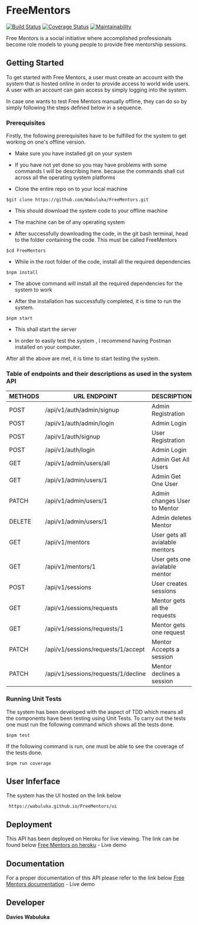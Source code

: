 # FreeMentors

[![Build Status](https://travis-ci.org/Wabuluka/FreeMentors.svg?branch=develop)](https://travis-ci.org/Wabuluka/FreeMentors) [![Coverage Status](https://coveralls.io/repos/github/Wabuluka/FreeMentors/badge.svg?branch=ft-user-view-one-mentor-168047526-2)](https://coveralls.io/github/Wabuluka/FreeMentors?branch=ft-user-view-one-mentor-168047526-2) [![Maintainability](https://api.codeclimate.com/v1/badges/d3e39a603abcc904b26c/maintainability)](https://codeclimate.com/github/Wabuluka/FreeMentors/maintainability)

Free Mentors is a social initiative where accomplished professionals become role models to
young people to provide free mentorship sessions.

## Getting Started
To get started with Free Mentors, a user must create an account with the system that is hosted online in order to provide access to world wide users. A user with an account can gain access by simply logging into the system. 

In case one wants to test Free Mentors manually offline, they can do so by simply following the steps defined below in a sequence.

### Prerequisites
Firstly, the following prerequisites have to be fulfilled for the system to get working on one's offline version.

* Make sure you have installed git on your system
- If you have not yet done so you may have problems with some commands I will be describing here. because the commands shall cut across all the operating system platforms

* Clone the entire repo on to your local machine
```
$git clone https://github.com/Wabuluka/FreeMentors.git
```
- This should download the system code to your offline machine

* The machine can be of any operating system

* After successfully downloading the code, in the git bash terminal, head to the folder containing the code. This must be called FreeMentors
```
$cd FreeMentors
```

* While in the root folder of the code, install all the required dependencies
```
$npm install
```
- The above command will install all the required dependencies for the system to work

* After the installation has successfully completed, it is time to run the system.
```
$npm start
```
- This shall start the server

* In order to easily test the system , I recommend having Postman installed on your computer.

After all the above are met, it is time to start testing the system.

### Table of endpoints and their descriptions as used in the system API
|   METHODS     |   URL ENDPOINT                        |   DESCRIPTION                  |
|---------------|---------------------------------------|--------------------------------|
|   POST        |/api/v1/auth/admin/signup              |Admin Registration              |
|   POST        |/api/v1/auth/admin/login               |Admin Login                     |
|   POST        |/api/v1/auth/signup                    |User Registration               |
|   POST        |/api/v1/auth/login                     |Admin Login                     |
|   GET         |/api/v1/admin/users/all                |Admin Get All Users             |
|   GET         |/api/v1/admin/users/1                  |Admin Get One User              |
|   PATCH       |/api/v1/admin/users/1                  |Admin changes User to Mentor    |
|   DELETE      |/api/v1/admin/users/1                  |Admin deletes Mentor            |
|   GET         |/api/v1/mentors                        |User gets all avialable mentors |
|   GET         |/api/v1/mentors/1                      |User gets one avialable mentor  |
|   POST        |/api/v1/sessions                       |User creates sessions           |
|   GET         |/api/v1/sessions/requests              |Mentor gets all the requests    |
|   GET         |/api/v1/sessions/requests/1            |Mentor gets one request         |
|   PATCH       |/api/v1/sessions/requests/1/accept     |Mentor Accepts a session        |
|   PATCH       |/api/v1/sessions/requests/1/decline    |Mentor declines a session       |



### Running Unit Tests
The system has been developed with the aspect of TDD which means all the components have been testing using Unit Tests.
To carry out the tests one must run the following command which shows all the tests done.
```
$npm test
```
If the following command is run, one must be able to see the coverage of the tests done.
```
$npm run coverage
```

## User Inferface
The system has the UI hosted on the link below
```
 https://wabuluka.github.io/FreeMentors/ui
```

## Deployment
This API has been deployed on Heroku for live viewing. The link can be found below
[Free Mentors on heroku](https://freementor.herokuapp.com/) - Live demo

## Documentation
For a proper documentation of this API please refer to the link below
[Free Mentors documentation](https://documenter.getpostman.com/view/5579616/SVfMRpFq) - Live demo

## Developer
**Davies Wabuluka**